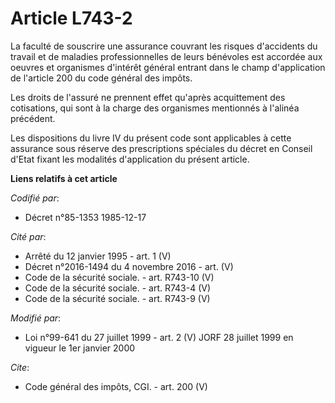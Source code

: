 # Article L743-2

La faculté de souscrire une assurance couvrant les risques d'accidents du travail et de maladies professionnelles de leurs
bénévoles est accordée aux oeuvres et organismes d'intérêt général entrant dans le champ d'application de l'article 200 du
code général des impôts. 

Les droits de l'assuré ne prennent effet qu'après acquittement des cotisations, qui sont à la charge des organismes
mentionnés à l'alinéa précédent. 

Les dispositions du livre IV du présent code sont applicables à cette assurance sous réserve des prescriptions spéciales du
décret en Conseil d'Etat fixant les modalités d'application du présent article.

**Liens relatifs à cet article**

_Codifié par_:

  - Décret n°85-1353 1985-12-17

_Cité par_:

  - Arrêté du 12 janvier 1995 - art. 1 (V)
  - Décret n°2016-1494 du 4 novembre 2016 - art. (V)
  - Code de la sécurité sociale. - art. R743-10 (V)
  - Code de la sécurité sociale. - art. R743-4 (V)
  - Code de la sécurité sociale. - art. R743-9 (V)

_Modifié par_:

  - Loi n°99-641 du 27 juillet 1999 - art. 2 (V) JORF 28 juillet 1999 en vigueur le 1er janvier 2000

_Cite_:

  - Code général des impôts, CGI. - art. 200 (V)
